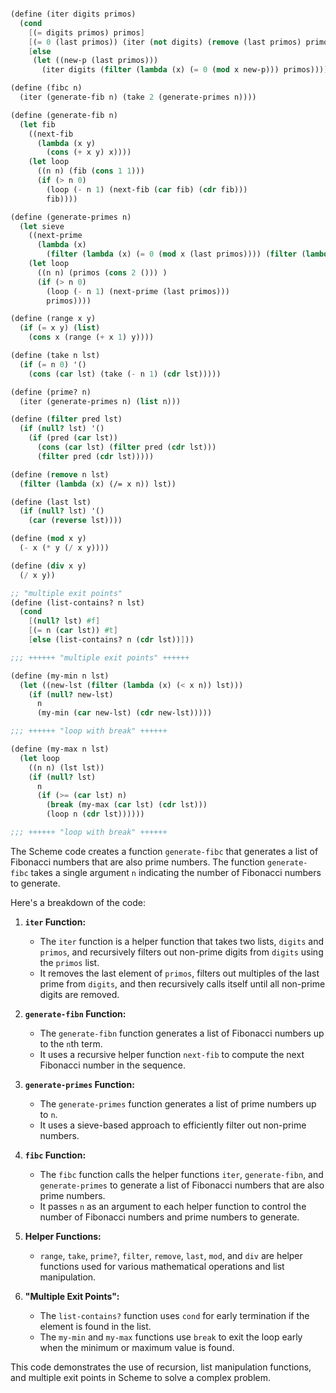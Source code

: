 ```scheme

(define (iter digits primos)
  (cond
    [(= digits primos) primos]
    [(= 0 (last primos)) (iter (not digits) (remove (last primos) primos))]
    [else
     (let ((new-p (last primos)))
       (iter digits (filter (lambda (x) (= 0 (mod x new-p))) primos)))]))

(define (fibc n)
  (iter (generate-fib n) (take 2 (generate-primes n))))

(define (generate-fib n)
  (let fib
    ((next-fib
      (lambda (x y)
        (cons (+ x y) x))))
    (let loop
      ((n n) (fib (cons 1 1)))
      (if (> n 0)
        (loop (- n 1) (next-fib (car fib) (cdr fib)))
        fib))))

(define (generate-primes n)
  (let sieve
    ((next-prime
      (lambda (x)
        (filter (lambda (x) (= 0 (mod x (last primos)))) (filter (lambda (x) (<= x (last primos))) (range 2 (+ x 2)))))))
    (let loop
      ((n n) (primos (cons 2 ())) )
      (if (> n 0)
        (loop (- n 1) (next-prime (last primos)))
        primos))))

(define (range x y)
  (if (= x y) (list)
    (cons x (range (+ x 1) y))))

(define (take n lst)
  (if (= n 0) '()
    (cons (car lst) (take (- n 1) (cdr lst)))))

(define (prime? n)
  (iter (generate-primes n) (list n)))

(define (filter pred lst)
  (if (null? lst) '()
    (if (pred (car lst))
      (cons (car lst) (filter pred (cdr lst)))
      (filter pred (cdr lst)))))

(define (remove n lst)
  (filter (lambda (x) (/= x n)) lst))

(define (last lst)
  (if (null? lst) '()
    (car (reverse lst))))

(define (mod x y)
  (- x (* y (/ x y))))

(define (div x y)
  (/ x y))

;; "multiple exit points"
(define (list-contains? n lst)
  (cond
    [(null? lst) #f]
    [(= n (car lst)) #t]
    [else (list-contains? n (cdr lst))]))

;;; ++++++ "multiple exit points" ++++++

(define (my-min n lst)
  (let ((new-lst (filter (lambda (x) (< x n)) lst)))
    (if (null? new-lst)
      n
      (my-min (car new-lst) (cdr new-lst)))))

;;; ++++++ "loop with break" ++++++

(define (my-max n lst)
  (let loop
    ((n n) (lst lst))
    (if (null? lst)
      n
      (if (>= (car lst) n)
        (break (my-max (car lst) (cdr lst)))
        (loop n (cdr lst))))))

;;; ++++++ "loop with break" ++++++

```

The Scheme code creates a function `generate-fibc` that generates a list of Fibonacci numbers that are also prime numbers. The function `generate-fibc` takes a single argument `n` indicating the number of Fibonacci numbers to generate.

Here's a breakdown of the code:

1. **`iter` Function:**
   - The `iter` function is a helper function that takes two lists, `digits` and `primos`, and recursively filters out non-prime digits from `digits` using the `primos` list.
   - It removes the last element of `primos`, filters out multiples of the last prime from `digits`, and then recursively calls itself until all non-prime digits are removed.

2. **`generate-fibn` Function:**
   - The `generate-fibn` function generates a list of Fibonacci numbers up to the `n`th term.
   - It uses a recursive helper function `next-fib` to compute the next Fibonacci number in the sequence.

3. **`generate-primes` Function:**
   - The `generate-primes` function generates a list of prime numbers up to `n`.
   - It uses a sieve-based approach to efficiently filter out non-prime numbers.

4. **`fibc` Function:**
   - The `fibc` function calls the helper functions `iter`, `generate-fibn`, and `generate-primes` to generate a list of Fibonacci numbers that are also prime numbers.
   - It passes `n` as an argument to each helper function to control the number of Fibonacci numbers and prime numbers to generate.

5. **Helper Functions:**
   - `range`, `take`, `prime?`, `filter`, `remove`, `last`, `mod`, and `div` are helper functions used for various mathematical operations and list manipulation.

6. **"Multiple Exit Points":**
   - The `list-contains?` function uses `cond` for early termination if the element is found in the list.
   - The `my-min` and `my-max` functions use `break` to exit the loop early when the minimum or maximum value is found.

This code demonstrates the use of recursion, list manipulation functions, and multiple exit points in Scheme to solve a complex problem.